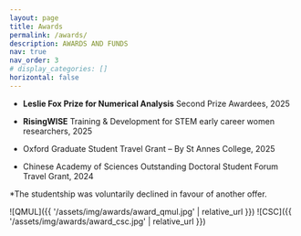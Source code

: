 ```yaml
---
layout: page
title: Awards
permalink: /awards/
description: AWARDS AND FUNDS
nav: true
nav_order: 3
# display_categories: []
horizontal: false
---
```

- **Leslie Fox Prize for Numerical Analysis** Second Prize Awardees, 2025
  
- **RisingWISE** Training & Development for STEM early career women researchers, 2025

- Oxford Graduate Student Travel Grant – By St Annes College, 2025

- Chinese Academy of Sciences Outstanding Doctoral Student Forum Travel Grant, 2024


*The studentship was voluntarily declined in favour of another offer.

![QMUL]({{ '/assets/img/awards/award_qmul.jpg' | relative_url }})
![CSC]({{ '/assets/img/awards/award_csc.jpg' | relative_url }})

